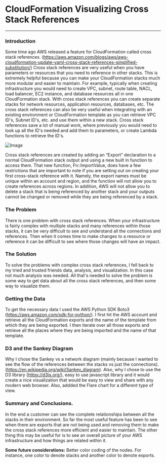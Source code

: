 # CloudFormation Visualizing Cross Stack References
---
### Introduction
Some time ago AWS released a feature for CloudFormation called cross stack references. (https://aws.amazon.com/blogs/aws/aws-cloudformation-update-yaml-cross-stack-references-simplified-substitution/) Cross stack references are very useful when you have parameters or resources that you need to reference in other stacks. This is extremely helpful because you can make your CloudFormation stacks much more modular and easier to maintain. For example, typically when creating infrastructure you would need to create VPC, subnet, route table, NACL, load balancer, EC2 instance, and database resources all in one CloudFormation stack. With cross stack references you can create separate stacks for network resources, application resources, databases, etc. The cross stack references can also be very useful when integrating with an existing environment or CloudFormation template as you can retrieve VPC ID's, Subnet ID's, etc. and use them within a new stack. Cross stack references save a lot of manual work, where previously you would need to look up all the ID's needed and add them to parameters, or create Lambda functions to retrieve the ID's.

![Image](http://www.n2ws.com/images/cloudformation.jpg)

Cross stack references are created by adding an “Export” declaration to a normal CloudFormation stack output and using a new built in function to access them. That new function, Fn::ImportValue, does have a few restrictions that are important to note if you are setting out on creating your first cross-stack reference with it. Namely, the export names must be unique within an account and region, and the function will not allow you to create references across regions. In addition, AWS will not allow you to delete a stack that is being referenced by another stack and your outputs cannot be changed or removed while they are being referenced by a stack.

### The Problem
There is one problem with cross stack references. When your infrastructure is fairly complex with multiple stacks and many references within those stacks, it can be very difficult to see and understand all the connections and references. Then when it comes time to make changes to a resource or reference it can be difficult to see where those changes will have an impact.

### The Solution
To solve the problems with complex cross stack references, I fell back to my tried and trusted friends data, analysis, and visualization. In this case not much analysis was needed. All that's needed to solve the problem is some way to get data about all the cross stack references, and then some way to visualize them.

### Getting the Data
To get the necessary data I used the AWS Python SDK Boto3 (https://aws.amazon.com/sdk-for-python/). I first hit the AWS account and retrieve all the CloudFormation exports and the name of the template from which they are being exported. I then iterate over all those exports and retrieve all the places where they are being imported and the name of that template.  

### D3 and the Sankey Diagram
Why I chose the Sankey vs a network diagram (mainly because I wanted to see the flow of the references between the stacks vs just the connections). (https://en.wikipedia.org/wiki/Sankey_diagram). Also, why I chose to use the D3 library (https://d3js.org/), easy to use javascript library and it would create a nice visualization that would be easy to view and share with any modern web browser. Also, addded the Flare chart for a different type of view.

### Summary and Conclusions.
In the end a customer can see the complete relationships between all the stacks in their environment. So far the most useful feature has been to see when there are exports that are not being used and removing them to make the cross stack references more efficient and easier to maintain. The other thing this may be useful for is to see an overall picture of your AWS infrastructure and how things are related within it.

**Some future considerations:**
Better color coding of the nodes. For instance, one color to denote stacks and another color to denote exports.
